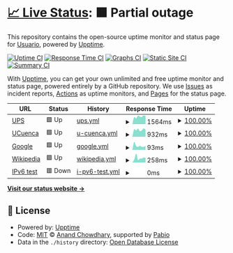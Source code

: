 # [📈 Live Status](https://ups.edu.ec): <!--live status--> **🟧 Partial outage**

This repository contains the open-source uptime monitor and status page for [Usuario](https://ups.edu.ec), powered by [Upptime](https://github.com/upptime/upptime).

[![Uptime CI](https://github.com/ganaluisa/upups/workflows/Uptime%20CI/badge.svg)](https://github.com/ganaluisa/upups/actions?query=workflow%3A%22Uptime+CI%22)
[![Response Time CI](https://github.com/ganaluisa/upups/workflows/Response%20Time%20CI/badge.svg)](https://github.com/ganaluisa/upups/actions?query=workflow%3A%22Response+Time+CI%22)
[![Graphs CI](https://github.com/ganaluisa/upups/workflows/Graphs%20CI/badge.svg)](https://github.com/ganaluisa/upups/actions?query=workflow%3A%22Graphs+CI%22)
[![Static Site CI](https://github.com/ganaluisa/upups/workflows/Static%20Site%20CI/badge.svg)](https://github.com/ganaluisa/upups/actions?query=workflow%3A%22Static+Site+CI%22)
[![Summary CI](https://github.com/ganaluisa/upups/workflows/Summary%20CI/badge.svg)](https://github.com/ganaluisa/upups/actions?query=workflow%3A%22Summary+CI%22)

With [Upptime](https://upptime.js.org), you can get your own unlimited and free uptime monitor and status page, powered entirely by a GitHub repository. We use [Issues](https://github.com/ganaluisa/upups/issues) as incident reports, [Actions](https://github.com/ganaluisa/upups/actions) as uptime monitors, and [Pages](https://ups.edu.ec) for the status page.

<!--start: status pages-->
<!-- This summary is generated by Upptime (https://github.com/upptime/upptime) -->
<!-- Do not edit this manually, your changes will be overwritten -->
<!-- prettier-ignore -->
| URL | Status | History | Response Time | Uptime |
| --- | ------ | ------- | ------------- | ------ |
| <img alt="" src="https://icons.duckduckgo.com/ip3/www.ups.edu.ec.ico" height="13"> [UPS](https://www.ups.edu.ec) | 🟩 Up | [ups.yml](https://github.com/ganaluisa/upups/commits/HEAD/history/ups.yml) | <details><summary><img alt="Response time graph" src="./graphs/ups/response-time-week.png" height="20"> 1564ms</summary><br><a href="https://ups.edu.ec/history/ups"><img alt="Response time 1479" src="https://img.shields.io/endpoint?url=https%3A%2F%2Fraw.githubusercontent.com%2Fganaluisa%2Fupups%2FHEAD%2Fapi%2Fups%2Fresponse-time.json"></a><br><a href="https://ups.edu.ec/history/ups"><img alt="24-hour response time 1583" src="https://img.shields.io/endpoint?url=https%3A%2F%2Fraw.githubusercontent.com%2Fganaluisa%2Fupups%2FHEAD%2Fapi%2Fups%2Fresponse-time-day.json"></a><br><a href="https://ups.edu.ec/history/ups"><img alt="7-day response time 1564" src="https://img.shields.io/endpoint?url=https%3A%2F%2Fraw.githubusercontent.com%2Fganaluisa%2Fupups%2FHEAD%2Fapi%2Fups%2Fresponse-time-week.json"></a><br><a href="https://ups.edu.ec/history/ups"><img alt="30-day response time 1435" src="https://img.shields.io/endpoint?url=https%3A%2F%2Fraw.githubusercontent.com%2Fganaluisa%2Fupups%2FHEAD%2Fapi%2Fups%2Fresponse-time-month.json"></a><br><a href="https://ups.edu.ec/history/ups"><img alt="1-year response time 1479" src="https://img.shields.io/endpoint?url=https%3A%2F%2Fraw.githubusercontent.com%2Fganaluisa%2Fupups%2FHEAD%2Fapi%2Fups%2Fresponse-time-year.json"></a></details> | <details><summary><a href="https://ups.edu.ec/history/ups">100.00%</a></summary><a href="https://ups.edu.ec/history/ups"><img alt="All-time uptime 99.09%" src="https://img.shields.io/endpoint?url=https%3A%2F%2Fraw.githubusercontent.com%2Fganaluisa%2Fupups%2FHEAD%2Fapi%2Fups%2Fuptime.json"></a><br><a href="https://ups.edu.ec/history/ups"><img alt="24-hour uptime 100.00%" src="https://img.shields.io/endpoint?url=https%3A%2F%2Fraw.githubusercontent.com%2Fganaluisa%2Fupups%2FHEAD%2Fapi%2Fups%2Fuptime-day.json"></a><br><a href="https://ups.edu.ec/history/ups"><img alt="7-day uptime 100.00%" src="https://img.shields.io/endpoint?url=https%3A%2F%2Fraw.githubusercontent.com%2Fganaluisa%2Fupups%2FHEAD%2Fapi%2Fups%2Fuptime-week.json"></a><br><a href="https://ups.edu.ec/history/ups"><img alt="30-day uptime 99.03%" src="https://img.shields.io/endpoint?url=https%3A%2F%2Fraw.githubusercontent.com%2Fganaluisa%2Fupups%2FHEAD%2Fapi%2Fups%2Fuptime-month.json"></a><br><a href="https://ups.edu.ec/history/ups"><img alt="1-year uptime 99.09%" src="https://img.shields.io/endpoint?url=https%3A%2F%2Fraw.githubusercontent.com%2Fganaluisa%2Fupups%2FHEAD%2Fapi%2Fups%2Fuptime-year.json"></a></details>
| <img alt="" src="https://icons.duckduckgo.com/ip3/www.ucuenca.edu.ec.ico" height="13"> [UCuenca](https://www.ucuenca.edu.ec) | 🟩 Up | [u-cuenca.yml](https://github.com/ganaluisa/upups/commits/HEAD/history/u-cuenca.yml) | <details><summary><img alt="Response time graph" src="./graphs/u-cuenca/response-time-week.png" height="20"> 932ms</summary><br><a href="https://ups.edu.ec/history/u-cuenca"><img alt="Response time 1369" src="https://img.shields.io/endpoint?url=https%3A%2F%2Fraw.githubusercontent.com%2Fganaluisa%2Fupups%2FHEAD%2Fapi%2Fu-cuenca%2Fresponse-time.json"></a><br><a href="https://ups.edu.ec/history/u-cuenca"><img alt="24-hour response time 822" src="https://img.shields.io/endpoint?url=https%3A%2F%2Fraw.githubusercontent.com%2Fganaluisa%2Fupups%2FHEAD%2Fapi%2Fu-cuenca%2Fresponse-time-day.json"></a><br><a href="https://ups.edu.ec/history/u-cuenca"><img alt="7-day response time 932" src="https://img.shields.io/endpoint?url=https%3A%2F%2Fraw.githubusercontent.com%2Fganaluisa%2Fupups%2FHEAD%2Fapi%2Fu-cuenca%2Fresponse-time-week.json"></a><br><a href="https://ups.edu.ec/history/u-cuenca"><img alt="30-day response time 1217" src="https://img.shields.io/endpoint?url=https%3A%2F%2Fraw.githubusercontent.com%2Fganaluisa%2Fupups%2FHEAD%2Fapi%2Fu-cuenca%2Fresponse-time-month.json"></a><br><a href="https://ups.edu.ec/history/u-cuenca"><img alt="1-year response time 1369" src="https://img.shields.io/endpoint?url=https%3A%2F%2Fraw.githubusercontent.com%2Fganaluisa%2Fupups%2FHEAD%2Fapi%2Fu-cuenca%2Fresponse-time-year.json"></a></details> | <details><summary><a href="https://ups.edu.ec/history/u-cuenca">100.00%</a></summary><a href="https://ups.edu.ec/history/u-cuenca"><img alt="All-time uptime 99.96%" src="https://img.shields.io/endpoint?url=https%3A%2F%2Fraw.githubusercontent.com%2Fganaluisa%2Fupups%2FHEAD%2Fapi%2Fu-cuenca%2Fuptime.json"></a><br><a href="https://ups.edu.ec/history/u-cuenca"><img alt="24-hour uptime 100.00%" src="https://img.shields.io/endpoint?url=https%3A%2F%2Fraw.githubusercontent.com%2Fganaluisa%2Fupups%2FHEAD%2Fapi%2Fu-cuenca%2Fuptime-day.json"></a><br><a href="https://ups.edu.ec/history/u-cuenca"><img alt="7-day uptime 100.00%" src="https://img.shields.io/endpoint?url=https%3A%2F%2Fraw.githubusercontent.com%2Fganaluisa%2Fupups%2FHEAD%2Fapi%2Fu-cuenca%2Fuptime-week.json"></a><br><a href="https://ups.edu.ec/history/u-cuenca"><img alt="30-day uptime 99.95%" src="https://img.shields.io/endpoint?url=https%3A%2F%2Fraw.githubusercontent.com%2Fganaluisa%2Fupups%2FHEAD%2Fapi%2Fu-cuenca%2Fuptime-month.json"></a><br><a href="https://ups.edu.ec/history/u-cuenca"><img alt="1-year uptime 99.96%" src="https://img.shields.io/endpoint?url=https%3A%2F%2Fraw.githubusercontent.com%2Fganaluisa%2Fupups%2FHEAD%2Fapi%2Fu-cuenca%2Fuptime-year.json"></a></details>
| <img alt="" src="https://icons.duckduckgo.com/ip3/www.google.com.ico" height="13"> [Google](https://www.google.com) | 🟩 Up | [google.yml](https://github.com/ganaluisa/upups/commits/HEAD/history/google.yml) | <details><summary><img alt="Response time graph" src="./graphs/google/response-time-week.png" height="20"> 93ms</summary><br><a href="https://ups.edu.ec/history/google"><img alt="Response time 106" src="https://img.shields.io/endpoint?url=https%3A%2F%2Fraw.githubusercontent.com%2Fganaluisa%2Fupups%2FHEAD%2Fapi%2Fgoogle%2Fresponse-time.json"></a><br><a href="https://ups.edu.ec/history/google"><img alt="24-hour response time 76" src="https://img.shields.io/endpoint?url=https%3A%2F%2Fraw.githubusercontent.com%2Fganaluisa%2Fupups%2FHEAD%2Fapi%2Fgoogle%2Fresponse-time-day.json"></a><br><a href="https://ups.edu.ec/history/google"><img alt="7-day response time 93" src="https://img.shields.io/endpoint?url=https%3A%2F%2Fraw.githubusercontent.com%2Fganaluisa%2Fupups%2FHEAD%2Fapi%2Fgoogle%2Fresponse-time-week.json"></a><br><a href="https://ups.edu.ec/history/google"><img alt="30-day response time 101" src="https://img.shields.io/endpoint?url=https%3A%2F%2Fraw.githubusercontent.com%2Fganaluisa%2Fupups%2FHEAD%2Fapi%2Fgoogle%2Fresponse-time-month.json"></a><br><a href="https://ups.edu.ec/history/google"><img alt="1-year response time 106" src="https://img.shields.io/endpoint?url=https%3A%2F%2Fraw.githubusercontent.com%2Fganaluisa%2Fupups%2FHEAD%2Fapi%2Fgoogle%2Fresponse-time-year.json"></a></details> | <details><summary><a href="https://ups.edu.ec/history/google">100.00%</a></summary><a href="https://ups.edu.ec/history/google"><img alt="All-time uptime 100.00%" src="https://img.shields.io/endpoint?url=https%3A%2F%2Fraw.githubusercontent.com%2Fganaluisa%2Fupups%2FHEAD%2Fapi%2Fgoogle%2Fuptime.json"></a><br><a href="https://ups.edu.ec/history/google"><img alt="24-hour uptime 100.00%" src="https://img.shields.io/endpoint?url=https%3A%2F%2Fraw.githubusercontent.com%2Fganaluisa%2Fupups%2FHEAD%2Fapi%2Fgoogle%2Fuptime-day.json"></a><br><a href="https://ups.edu.ec/history/google"><img alt="7-day uptime 100.00%" src="https://img.shields.io/endpoint?url=https%3A%2F%2Fraw.githubusercontent.com%2Fganaluisa%2Fupups%2FHEAD%2Fapi%2Fgoogle%2Fuptime-week.json"></a><br><a href="https://ups.edu.ec/history/google"><img alt="30-day uptime 100.00%" src="https://img.shields.io/endpoint?url=https%3A%2F%2Fraw.githubusercontent.com%2Fganaluisa%2Fupups%2FHEAD%2Fapi%2Fgoogle%2Fuptime-month.json"></a><br><a href="https://ups.edu.ec/history/google"><img alt="1-year uptime 100.00%" src="https://img.shields.io/endpoint?url=https%3A%2F%2Fraw.githubusercontent.com%2Fganaluisa%2Fupups%2FHEAD%2Fapi%2Fgoogle%2Fuptime-year.json"></a></details>
| <img alt="" src="https://icons.duckduckgo.com/ip3/en.wikipedia.org.ico" height="13"> [Wikipedia](https://en.wikipedia.org) | 🟩 Up | [wikipedia.yml](https://github.com/ganaluisa/upups/commits/HEAD/history/wikipedia.yml) | <details><summary><img alt="Response time graph" src="./graphs/wikipedia/response-time-week.png" height="20"> 258ms</summary><br><a href="https://ups.edu.ec/history/wikipedia"><img alt="Response time 248" src="https://img.shields.io/endpoint?url=https%3A%2F%2Fraw.githubusercontent.com%2Fganaluisa%2Fupups%2FHEAD%2Fapi%2Fwikipedia%2Fresponse-time.json"></a><br><a href="https://ups.edu.ec/history/wikipedia"><img alt="24-hour response time 371" src="https://img.shields.io/endpoint?url=https%3A%2F%2Fraw.githubusercontent.com%2Fganaluisa%2Fupups%2FHEAD%2Fapi%2Fwikipedia%2Fresponse-time-day.json"></a><br><a href="https://ups.edu.ec/history/wikipedia"><img alt="7-day response time 258" src="https://img.shields.io/endpoint?url=https%3A%2F%2Fraw.githubusercontent.com%2Fganaluisa%2Fupups%2FHEAD%2Fapi%2Fwikipedia%2Fresponse-time-week.json"></a><br><a href="https://ups.edu.ec/history/wikipedia"><img alt="30-day response time 269" src="https://img.shields.io/endpoint?url=https%3A%2F%2Fraw.githubusercontent.com%2Fganaluisa%2Fupups%2FHEAD%2Fapi%2Fwikipedia%2Fresponse-time-month.json"></a><br><a href="https://ups.edu.ec/history/wikipedia"><img alt="1-year response time 248" src="https://img.shields.io/endpoint?url=https%3A%2F%2Fraw.githubusercontent.com%2Fganaluisa%2Fupups%2FHEAD%2Fapi%2Fwikipedia%2Fresponse-time-year.json"></a></details> | <details><summary><a href="https://ups.edu.ec/history/wikipedia">100.00%</a></summary><a href="https://ups.edu.ec/history/wikipedia"><img alt="All-time uptime 100.00%" src="https://img.shields.io/endpoint?url=https%3A%2F%2Fraw.githubusercontent.com%2Fganaluisa%2Fupups%2FHEAD%2Fapi%2Fwikipedia%2Fuptime.json"></a><br><a href="https://ups.edu.ec/history/wikipedia"><img alt="24-hour uptime 100.00%" src="https://img.shields.io/endpoint?url=https%3A%2F%2Fraw.githubusercontent.com%2Fganaluisa%2Fupups%2FHEAD%2Fapi%2Fwikipedia%2Fuptime-day.json"></a><br><a href="https://ups.edu.ec/history/wikipedia"><img alt="7-day uptime 100.00%" src="https://img.shields.io/endpoint?url=https%3A%2F%2Fraw.githubusercontent.com%2Fganaluisa%2Fupups%2FHEAD%2Fapi%2Fwikipedia%2Fuptime-week.json"></a><br><a href="https://ups.edu.ec/history/wikipedia"><img alt="30-day uptime 100.00%" src="https://img.shields.io/endpoint?url=https%3A%2F%2Fraw.githubusercontent.com%2Fganaluisa%2Fupups%2FHEAD%2Fapi%2Fwikipedia%2Fuptime-month.json"></a><br><a href="https://ups.edu.ec/history/wikipedia"><img alt="1-year uptime 100.00%" src="https://img.shields.io/endpoint?url=https%3A%2F%2Fraw.githubusercontent.com%2Fganaluisa%2Fupups%2FHEAD%2Fapi%2Fwikipedia%2Fuptime-year.json"></a></details>
| <img alt="" src="https://icons.duckduckgo.com/ip3/null.ico" height="13"> [IPv6 test](forwardemail.net) | 🟥 Down | [i-pv6-test.yml](https://github.com/ganaluisa/upups/commits/HEAD/history/i-pv6-test.yml) | <details><summary><img alt="Response time graph" src="./graphs/i-pv6-test/response-time-week.png" height="20"> 0ms</summary><br><a href="https://ups.edu.ec/history/i-pv6-test"><img alt="Response time 0" src="https://img.shields.io/endpoint?url=https%3A%2F%2Fraw.githubusercontent.com%2Fganaluisa%2Fupups%2FHEAD%2Fapi%2Fi-pv6-test%2Fresponse-time.json"></a><br><a href="https://ups.edu.ec/history/i-pv6-test"><img alt="24-hour response time 0" src="https://img.shields.io/endpoint?url=https%3A%2F%2Fraw.githubusercontent.com%2Fganaluisa%2Fupups%2FHEAD%2Fapi%2Fi-pv6-test%2Fresponse-time-day.json"></a><br><a href="https://ups.edu.ec/history/i-pv6-test"><img alt="7-day response time 0" src="https://img.shields.io/endpoint?url=https%3A%2F%2Fraw.githubusercontent.com%2Fganaluisa%2Fupups%2FHEAD%2Fapi%2Fi-pv6-test%2Fresponse-time-week.json"></a><br><a href="https://ups.edu.ec/history/i-pv6-test"><img alt="30-day response time 0" src="https://img.shields.io/endpoint?url=https%3A%2F%2Fraw.githubusercontent.com%2Fganaluisa%2Fupups%2FHEAD%2Fapi%2Fi-pv6-test%2Fresponse-time-month.json"></a><br><a href="https://ups.edu.ec/history/i-pv6-test"><img alt="1-year response time 0" src="https://img.shields.io/endpoint?url=https%3A%2F%2Fraw.githubusercontent.com%2Fganaluisa%2Fupups%2FHEAD%2Fapi%2Fi-pv6-test%2Fresponse-time-year.json"></a></details> | <details><summary><a href="https://ups.edu.ec/history/i-pv6-test">100.00%</a></summary><a href="https://ups.edu.ec/history/i-pv6-test"><img alt="All-time uptime 100.00%" src="https://img.shields.io/endpoint?url=https%3A%2F%2Fraw.githubusercontent.com%2Fganaluisa%2Fupups%2FHEAD%2Fapi%2Fi-pv6-test%2Fuptime.json"></a><br><a href="https://ups.edu.ec/history/i-pv6-test"><img alt="24-hour uptime 100.00%" src="https://img.shields.io/endpoint?url=https%3A%2F%2Fraw.githubusercontent.com%2Fganaluisa%2Fupups%2FHEAD%2Fapi%2Fi-pv6-test%2Fuptime-day.json"></a><br><a href="https://ups.edu.ec/history/i-pv6-test"><img alt="7-day uptime 100.00%" src="https://img.shields.io/endpoint?url=https%3A%2F%2Fraw.githubusercontent.com%2Fganaluisa%2Fupups%2FHEAD%2Fapi%2Fi-pv6-test%2Fuptime-week.json"></a><br><a href="https://ups.edu.ec/history/i-pv6-test"><img alt="30-day uptime 100.00%" src="https://img.shields.io/endpoint?url=https%3A%2F%2Fraw.githubusercontent.com%2Fganaluisa%2Fupups%2FHEAD%2Fapi%2Fi-pv6-test%2Fuptime-month.json"></a><br><a href="https://ups.edu.ec/history/i-pv6-test"><img alt="1-year uptime 100.00%" src="https://img.shields.io/endpoint?url=https%3A%2F%2Fraw.githubusercontent.com%2Fganaluisa%2Fupups%2FHEAD%2Fapi%2Fi-pv6-test%2Fuptime-year.json"></a></details>

<!--end: status pages-->

[**Visit our status website →**](https://ups.edu.ec)

## 📄 License

- Powered by: [Upptime](https://github.com/upptime/upptime)
- Code: [MIT](./LICENSE) © [Anand Chowdhary](https://anandchowdhary.com), supported by [Pabio](https://pabio.com)
- Data in the `./history` directory: [Open Database License](https://opendatacommons.org/licenses/odbl/1-0/)
